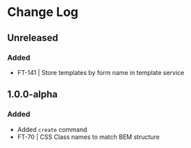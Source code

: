 # Change Log

## Unreleased

### Added
- FT-141 | Store templates by form name in template service

## 1.0.0-alpha

### Added

- Added `create` command
- FT-70 | CSS Class names to match BEM structure

